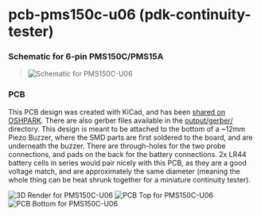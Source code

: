 # pcb-pms150c-u06 (pdk-continuity-tester)

### Schematic for 6-pin PMS150C/PMS15A
> ![Schematic for PMS150C-U06](https://github.com/serisman/pdk-continuity-tester/blob/master/img/PMS150C-U06/Schematic.png?raw=true)

### PCB

This PCB design was created with KiCad, and has been [shared on OSHPARK](https://oshpark.com/shared_projects/XcWQiX7z).
There are also gerber files available in the [output/gerber/](output/gerber/) directory.
This design is meant to be attached to the bottom of a ~12mm Piezo Buzzer, where the SMD parts are first soldered to the board, and are underneath the buzzer.
There are through-holes for the two probe connections, and pads on the back for the battery connections.
2x LR44 battery cells in series would pair nicely with this PCB, as they are a good voltage match, and are approximately the same diameter
(meaning the whole thing can be heat shrunk together for a miniature continuity tester).

![3D Render for PMS150C-U06](https://github.com/serisman/pdk-continuity-tester/blob/master/img/PMS150C-U06/3D%20Profile%20-%20Top.png?raw=true)
![PCB Top for PMS150C-U06](https://github.com/serisman/pdk-continuity-tester/blob/master/img/PMS150C-U06/PCB%20-%20Top.png?raw=true)
![PCB Bottom for PMS150C-U06](https://github.com/serisman/pdk-continuity-tester/blob/master/img/PMS150C-U06/PCB%20-%20Bottom.png?raw=true)
